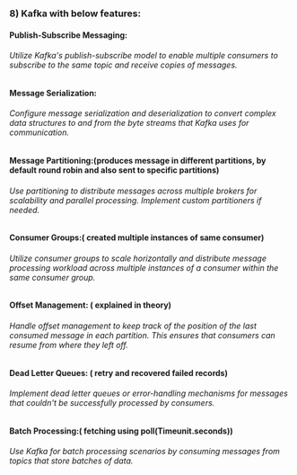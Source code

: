 ### 8) Kafka with below features:
#### Publish-Subscribe Messaging:
######      Utilize Kafka's publish-subscribe model to enable multiple consumers to subscribe to the same topic and receive copies of messages.
#### Message Serialization:
######      Configure message serialization and deserialization to convert complex data structures to and from the byte streams that Kafka uses for communication.
#### Message Partitioning:(produces message in different partitions, by default round robin and also sent to specific partitions)
######      Use partitioning to distribute messages across multiple brokers for scalability and parallel processing. Implement custom partitioners if needed.
#### Consumer Groups:( created multiple instances of same consumer)
######      Utilize consumer groups to scale horizontally and distribute message processing workload across multiple instances of a consumer within the same consumer group.
#### Offset Management: ( explained in theory)
######      Handle offset management to keep track of the position of the last consumed message in each partition. This ensures that consumers can resume from where they left off.
#### Dead Letter Queues: ( retry and recovered failed records)
######      Implement dead letter queues or error-handling mechanisms for messages that couldn't be successfully processed by consumers.
#### Batch Processing:( fetching using poll(Timeunit.seconds))
######      Use Kafka for batch processing scenarios by consuming messages from topics that store batches of data.
